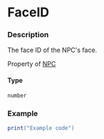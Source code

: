 # FaceID
### Description
The face ID of the NPC's face.

Property of [NPC](/classes/NPC/)

#### Type
`number`

### Example
```lua
print("Example code")
```
